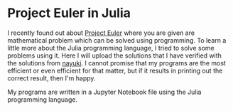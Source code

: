 # Project Euler in Julia
I recently found out about [Project Euler](https://projecteuler.net/) where you are given are mathematical problem which can be solved using programming. To learn a little more about the Julia programming language, I tried to solve some problems using it. Here I will upload the solutions that I have verified with the solutions from [nayuki](https://github.com/nayuki/Project-Euler-solutions/blob/master/Answers.txt). I cannot promise that my programs are the most efficient or even efficient for that matter, but if it results in printing out the correct result, then I'm happy.

My programs are written in a Jupyter Notebook file using the Julia programming language.
